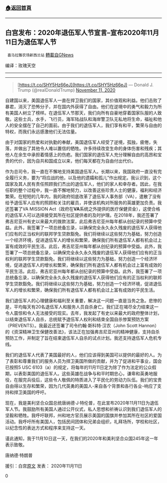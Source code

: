 ###  [:house:返回首頁](https://github.com/ourhimalayas/txt)
---

## 白宫发布：2020年退伍军人节宣言&#8211;宣布2020年11月11日为退伍军人节
` 喜马拉雅农场新西兰站` [轉載自GNews](https://gnews.org/zh-hans/548136/)

编译：玫瑰天空

* * *

* * *



> [https://t.co/SHY5Hz66eJ](https://t.co/SHY5Hz66eJ)
> — Donald J. Trump (@realDonaldTrump) [November 11, 2020](https://twitter.com/realDonaldTrump/status/1326542017241837570?ref_src=twsrc%5Etfw)



自建国以来，美国退伍军人一直在捍卫我们的国家，其价值观和利益。他们击败了暴君，消灭了恐怖分子，并在国内外获得了自由。他们在逆境中的勇气和毅力为所有美国人树立了榜样。在退伍军人节那天，我们向所有自豪地穿着国家队服的人致敬。这些士兵，水手，飞行员，海军陆战队和海岸警卫队无私地将生命，福祉和他人的安全摆在了自己的面前。由于我们的退伍军人，我们享有和平，繁荣与自由的特权，而我们永远感激他们无法估量。

由于对国家的热爱和对执勤的奉献，美国退伍军人经受了逆境，孤独，疲倦，失落，并做出了其他令人难以置信的牺牲。许多持续改变生命的身体伤害和残疾；其他人在余生中承担着情感上的伤疤。我们国家的退伍军人充分理解自由的高昂和宝贵的代价，因为自共和国成立以来，他们每天都在为自由付出代价。

作为总司令，我一直在不懈地支持美国退伍军人。长期以来，我国政府一直没有完全履行义务，要为“将应战的他，以及他的遗孀和孤儿”作出规定。我认识到，这个国家及其人民有责任照顾我们杰出的退伍军人，他们的家人和幸存者。因此，在我任职的整个过程中，我一直不懈地努力，以改善这些珍贵人士的健康，福利和经济繁荣。在短短的几年内，我的政府彻底改革了退伍军人事务部（VA），遣散了没有给予退伍军人应有的照顾和关注的雇员，并使该机构对所服务的英雄更加负责。我还签署了VA MISSION Act（政府在**VA**系统之外提供的医疗保健资金），这使合格的退伍军人可以选择接受其所在社区提供者的及时护理。在2018年，我还签署了弗吉尼亚州有史以来最大的拨款法案，此后弗吉尼亚州每年都从创纪录的预算中受益。此外，我签署了一项总统备忘录，以确保完全永久永久残废的退伍军人获得他们应有的正当权利的联邦学生贷款豁免。我们将继续以这些努力为基础，努力创造一个经济环境，促进退伍军人的增长和繁荣，确保我们所有退伍军人都有机会过上富有成效的平民生活。此后，弗吉尼亚州每年都从创纪录的预算中受益。此外，我签署了一项总统备忘录，以确保完全永久永久残废的退伍军人获得他们应有的正当权利的联邦学生贷款豁免。我们将继续以这些努力为基础，努力创造一个经济环境，促进退伍军人的增长和繁荣，确保我们所有退伍军人都有机会过上富有成效的平民生活。此后，弗吉尼亚州每年都从创纪录的预算中受益。此外，我签署了一项总统备忘录，以确保完全永久永久残废的退伍军人获得他们应有的正当权利的联邦学生贷款豁免。我们将继续以这些努力为基础，努力创造一个经济环境，促进退伍军人的增长和繁荣，确保我们所有退伍军人都有机会过上富有成效的平民生活。

我们退伍军人的心理健康和福利至关重要，解决这一问题一直是当务之急。悲惨的是，平均每天有20名退伍军人和服务人员自杀身亡。我们正在竭尽全力结束这一令人震惊和令人无法接受的现实。去年，我发起了有史以来最大的政府整体计划，以结束退伍军人自杀，总统赋予退伍军人权利和结束全国自杀惨案预防方案（PREVENTS）。我最近还签署了司令约翰·斯科特·汉农（John Scott Hannon）的《资深精神卫生保健改善法》，该法正在加强弗吉尼亚州的精神健康，支持自杀预防工作，并制定了旨在结束退伍军人自杀的试点计划。我还支持退伍军人危机专线。

我们的退伍军人代表了美国最好的人，他们应该得到美国可以提供的最好的人。为了表彰和尊重我们的服务人员为捍卫美国所做的贡献，并为了促进和平事业，国会已按照5 USC 6103（a）的规定，将每年的11月11日定为除了作为法定的公众假期，以表彰美国的退伍军人。这些英雄在战争与和平时期忠心，谦卑和英勇地服役，在服完兵役后，这些令人敬佩的特质进入了平民化的劳动力队伍。我们的宝贵自由得以生存和繁荣，因为几代英勇的美国人-来自各个背景和各行各业-响应了支持和捍卫美国的呼吁。

现在，我是美利坚合众国总统唐纳德·J·特伦普，在此宣布2020年11月11日为退伍军人节。我鼓励所有美国人通过公开仪式，私人思想和祈祷认识到我们退伍军人的坚毅和牺牲。我呼吁联邦，州和地方官员展示美国的国旗并参加其所在社区的爱国活动。我呼吁所有美国人，包括民间团体和兄弟会组织，礼拜场所，学校和社区，以纪念性的表达方式和程序来支持这一天。

谨此通知，我于11月10日这一天，在我们的2020年和美利坚合众国245年这一年表示致敬。

唐纳德·特朗普

援引：白宫[原文](https://www.whitehouse.gov/presidential-actions/proclamation-veterans-day-2020/) 发表： 2020年11月11日

0
